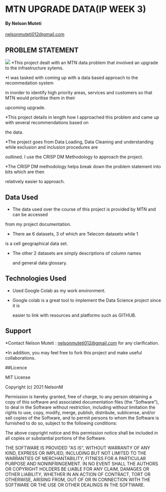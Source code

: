 # MTN UPGRADE DATA(IP WEEK 3)

#### By Nelson Muteti
   
   nelsonmuteti012@gmail.com 

## PROBLEM STATEMENT

<img src="https://seeklogo.com/images/M/MTN-logo-459AAF9482-seeklogo.com.png">
*This project dealt with an MTN data problem that involved an upgrade to
the infrastructure sytems.

*I was tasked with coming up with a data based approach to the recommedation system

in inorder to identify high priority areas, services and customers so that MTN would prioritise them in their 

upcoming upgrade.

*This project details in length how I approached this problem and came up with several recommendations based on

the data. 

*The project goes from Data Loading, Data Cleaning and understanding while exclusion and inclusion procedures are 

outlined. I use the CRISP DM Methodology to approach the project.

*The CRISP DM methodology helps break down the problem statement  into bits which are then 

 relatively easier to approach.

## Data Used

* The data used over the course of this project is provided by MTN and can be accessed

 from my project documentation.

* There ae 6 datasets, 3 of which are Telecom datasets while 1

 is a cell geographical data set. 

* The other 2 datasets are simply descriptions of column names

  and general data glossary. 

## Technologies Used

* Used Google Colab as my work environment.
 
* Google colab is a great tool to implement the Data Science project since it is
   
  easier to link with resources and platforms such as GITHUB.

## Support

*Contact Nelson Muteti : nelsonmuteti012@gmail.com for any clarification.

*In addition, you may feel free to fork this project and make useful collaborations.

##Licence

MIT License

Copyright (c) 2021 NelsonM

Permission is hereby granted, free of charge, to any person obtaining a copy
of this software and associated documentation files (the "Software"), to deal
in the Software without restriction, including without limitation the rights
to use, copy, modify, merge, publish, distribute, sublicense, and/or sell
copies of the Software, and to permit persons to whom the Software is
furnished to do so, subject to the following conditions:

The above copyright notice and this permission notice shall be included in all
copies or substantial portions of the Software.

THE SOFTWARE IS PROVIDED "AS IS", WITHOUT WARRANTY OF ANY KIND, EXPRESS OR
IMPLIED, INCLUDING BUT NOT LIMITED TO THE WARRANTIES OF MERCHANTABILITY,
FITNESS FOR A PARTICULAR PURPOSE AND NONINFRINGEMENT. IN NO EVENT SHALL THE
AUTHORS OR COPYRIGHT HOLDERS BE LIABLE FOR ANY CLAIM, DAMAGES OR OTHER
LIABILITY, WHETHER IN AN ACTION OF CONTRACT, TORT OR OTHERWISE, ARISING FROM,
OUT OF OR IN CONNECTION WITH THE SOFTWARE OR THE USE OR OTHER DEALINGS IN THE
SOFTWARE.
